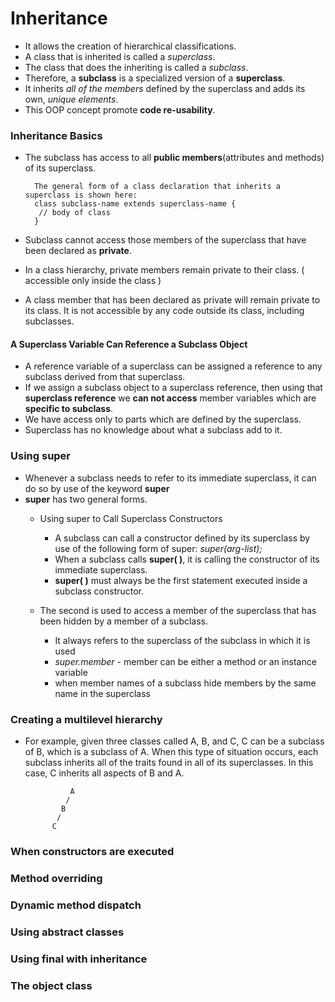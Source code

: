 # Inheritance
- It allows the creation of hierarchical classifications.
- A class that is inherited is called a _superclass_.
- The class that does the inheriting is called a _subclass_.
- Therefore, a **subclass** is a specialized version of a **superclass**.
- It inherits _all of the members_ defined by the superclass and adds its own, _unique elements_.
- This OOP concept promote **code re-usability**.

### Inheritance Basics

- The subclass has access to all **public members**(attributes and methods) of its superclass.


        The general form of a class declaration that inherits a superclass is shown here:
        class subclass-name extends superclass-name {
         // body of class
        }

- Subclass cannot access those members of the superclass that have been declared as **private**.
- In a class hierarchy, private members remain private to their class. ( accessible only inside the class )
- A class member that has been declared as private will remain private to its class. It is not
  accessible by any code outside its class, including subclasses.
  
#### A Superclass Variable Can Reference a Subclass Object
- A reference variable of a superclass can be assigned a reference to any subclass derived
  from that superclass.
- If we assign a subclass object to a superclass reference, then using that **superclass reference** we **can not access** member 
  variables which are **specific to subclass**.
- We have access only to parts which are defined by the superclass.
- Superclass has no knowledge about what a subclass add to it.  
  
### Using super
- Whenever a subclass needs to refer to its immediate superclass, it can do so by use of the keyword **super**
- **super** has two general forms. 
    - Using super to Call Superclass Constructors
        - A subclass can call a constructor defined by its superclass by use of the following form of
          super:
          _super(arg-list);_
        - When a subclass calls **super( )**, it is calling the constructor of its immediate superclass.
        - **super( )** must always be the first statement executed inside a subclass constructor.
        
    - The second is used to access a member of the superclass that has been hidden by a member of a subclass.
        - It always refers to the superclass of the subclass in which it is used
        - _super.member_ - member can be either a method or an instance variable
        - when member names of a subclass hide members by the same name in the superclass

### Creating a multilevel hierarchy
- For example, given three classes called A, B, and C, C can be a subclass of B, which
  is a subclass of A. When this type of situation occurs, each subclass inherits all of the traits
  found in all of its superclasses. In this case, C inherits all aspects of B and A.
  
  
                A
               / 
              B
             /
            C

### When constructors are executed

### Method overriding

### Dynamic method dispatch

### Using abstract classes

### Using final with inheritance

### The object class